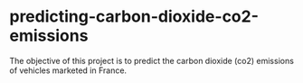 # predicting-carbon-dioxide-co2-emissions
The objective of this project is to predict the carbon dioxide (co2) emissions of vehicles marketed in France.
